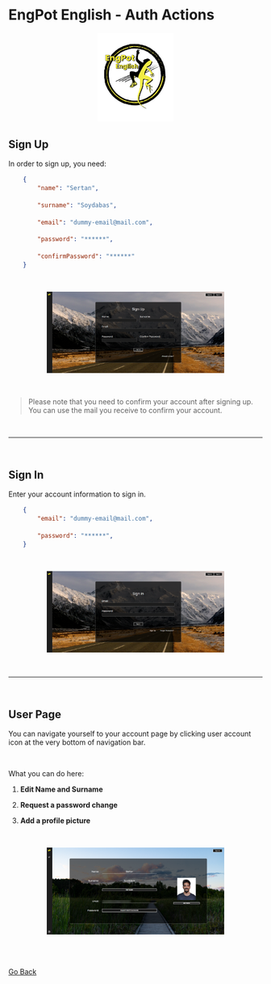 # EngPot English - Auth Actions

<p align="center">
  <img src="../media/logo/EngPotLogo.png" alt="EngPot Logo" width=30%>
</p>

## Sign Up
In order to sign up, you need:
``` json
    {
        "name": "Sertan",

        "surname": "Soydabas",

        "email": "dummy-email@mail.com",

        "password": "******",

        "confirmPassword": "******"
    }
```

<br>

<p align="center">
  <img src="../media/tutorials/Auth/signUpPage.png" alt="EngPot Logo" width=70%>
</p>

<br>

> Please note that you need to confirm your account after signing up. You can use the mail you receive to confirm your account.

<br>

--- 

<br>

## Sign In

Enter your account information to sign in.
``` json
    {
        "email": "dummy-email@mail.com",

        "password": "******",
    }
```

<br>

<p align="center">
  <img src="../media/tutorials/Auth/signInPage.png" alt="EngPot Logo" width=70%>
</p>

<br>

---

<br>

## User Page

You can navigate yourself to your account page by clicking user account icon at the very bottom of navigation bar.

<br>

What you can do here:

1. **Edit Name and Surname**
 
2. **Request a password change**

3. **Add a profile picture**


<br>

<p align="center">
  <img src="../media/tutorials/Auth/userPage.png" alt="EngPot Logo" width=70%>
</p>

<br>
<br>

[Go Back](../README.md)
